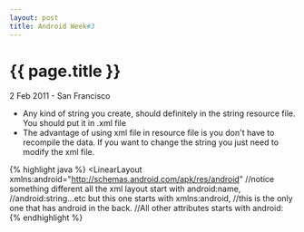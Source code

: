 ```yaml
---
layout: post
title: Android Week#3
---
```


{{ page.title }}
================

<p class="meta">2 Feb 2011 - San Francisco</p>

* Any kind of string you create, should definitely in the string resource file. You should put it in .xml file
* The advantage of using xml file in resource file is you don't have to recompile the data. If you want to change the string you just need to modify the xml file.

{% highlight java %}
<LinearLayout xmlns:android="http://schemas.android.com/apk/res/android"
//notice something different all the xml layout start with android:name, //android:string…etc but this one starts with xmlns:android, 
//this is the only one that has android in the back. 
//All other attributes starts with android:
{% endhighlight %}

